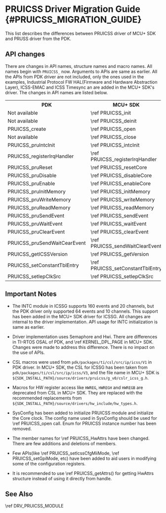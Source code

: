 # PRUICSS Driver Migration Guide {#PRUICSS_MIGRATION_GUIDE}

This list describes the differences between PRUICSS driver of MCU+ SDK and PRUSS driver from the PDK.

## API changes

There are changes in API names, structure names and macro names. All names begin with `PRUICSS_` now. Arguments to APIs are same as earlier. All the APIs from PDK driver are not included, only the ones used in the examples, Industrial Protocol FW HAL(Firmware and Hardware Abstraction Layer), ICSS-EMAC and ICSS Timesync an are added in the MCU+ SDK's driver. The changes in API names are listed below.

<table>
    <tr>
        <th> PDK
        <th> MCU+ SDK
    </tr>
    <tr>
        <td>Not available
        <td>\ref PRUICSS_init
    </tr>
    <tr>
        <td>Not available
        <td>\ref PRUICSS_deinit
    </tr>
    <tr>
        <td>PRUICSS_create
        <td>\ref PRUICSS_open
    </tr>
    <tr>
        <td>Not available
        <td>\ref PRUICSS_close
    </tr>
    <tr>
        <td>PRUICSS_pruIntcInit
        <td>\ref PRUICSS_intcInit
    </tr>
    <tr>
        <td>PRUICSS_registerIrqHandler
        <td>\ref PRUICSS_registerIrqHandler
    </tr>
    <tr>
        <td>PRUICSS_pruReset
        <td>\ref PRUICSS_resetCore
    </tr>
    <tr>
        <td>PRUICSS_pruDisable
        <td>\ref PRUICSS_disableCore
    </tr>
    <tr>
        <td>PRUICSS_pruEnable
        <td>\ref PRUICSS_enableCore
    </tr>
    <tr>
        <td>PRUICSS_pruInitMemory
        <td>\ref PRUICSS_initMemory
    </tr>
    <tr>
        <td>PRUICSS_pruWriteMemory
        <td>\ref PRUICSS_writeMemory
    </tr>
    <tr>
        <td>PRUICSS_pruReadMemory
        <td>\ref PRUICSS_readMemory
    </tr>
    <tr>
        <td>PRUICSS_pruSendEvent
        <td>\ref PRUICSS_sendEvent
    </tr>
    <tr>
        <td>PRUICSS_pruWaitEvent
        <td>\ref PRUICSS_waitEvent
    </tr>
    <tr>
        <td>PRUICSS_pruClearEvent
        <td>\ref PRUICSS_clearEvent
    </tr>
    <tr>
        <td>PRUICSS_pruSendWaitCearEvent
        <td>\ref PRUICSS_sendWaitClearEvent
    </tr>
    <tr>
        <td>PRUICSS_getICSSVersion
        <td>\ref PRUICSS_getVersion
    </tr>
    <tr>
        <td>PRUICSS_setConstantTblEntry
        <td>\ref PRUICSS_setConstantTblEntry
    </tr>
    <tr>
        <td>PRUICSS_setIepClkSrc
        <td>\ref PRUICSS_setIepClkSrc
    </tr>
</table>

## Important Notes

- The INTC module in ICSSG supports 160 events and 20 channels, but the PDK driver only supported 64 events and 10 channels. This support has been added in the MCU+ SDK driver for ICSSG. All changes are internal to the driver implementation. API usage for INTC initialization is same as earlier.

- Driver implementation uses Semaphore and Hwi. There are differences in TI-RTOS OSAL of PDK, and \ref KERNEL_DPL_PAGE in MCU+ SDK. Changes were made to address this difference. There is no impact on the use of APIs.

- CSL macros were used from `pdk/packages/ti/csl/src/ip/icss/V1` in PDK driver. In MCU+ SDK, the CSL for ICSSG has been taken from `pdk/packages/ti/csl/src/ip/icss/V3`, and the file name in MCU+ SDK is `${SDK_INSTALL_PATH}/source/drivers/pruicss/g_v0/cslr_icss_g.h`.

- Macros for HW register access like `HWREG`, `HWREGH` and `HWREGB` are deprecated from CSL in MCU+ SDK. They are replaced with the recommended replacements from `${SDK_INSTALL_PATH}/source/drivers/hw_include/hw_types.h`.

- SysConfig has been added to initialize PRUICSS module and initialize the Core clock. The config name used in SysConfig should be used for \ref PRUICSS_open call. Enum for PRUICSS instance number has been removed.

- The member names for \ref PRUICSS_HwAttrs have been changed. There are few additions and deletions of members.

- Few APIs(like \ref PRUICSS_setIcssCfgMiiMode, \ref PRUICSS_setGpiMode, etc) have been added to aid users in modifying some of the configuration registers.

- It is recommended to use \ref PRUICSS_getAttrs() for getting HwAttrs structure instead of using it directly from handle.

## See Also

\ref DRV_PRUICSS_MODULE